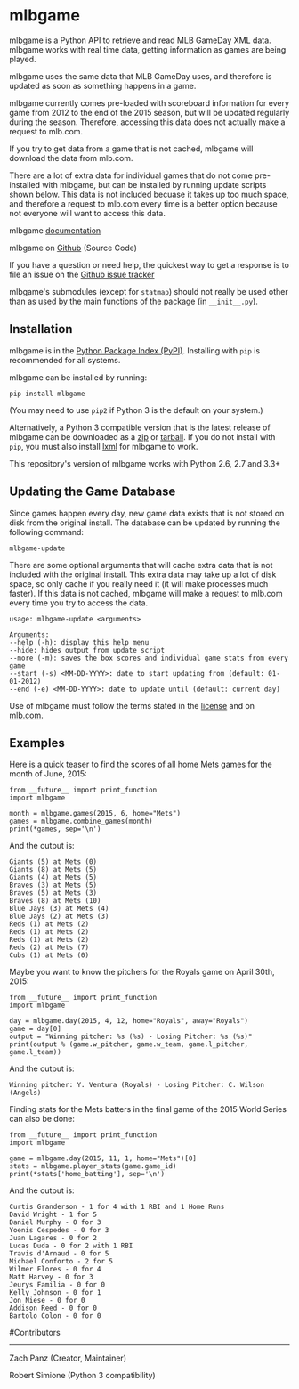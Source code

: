 # mlbgame

mlbgame is a Python API to retrieve and read MLB GameDay XML data.
mlbgame works with real time data, getting information as games are being played.

mlbgame uses the same data that MLB GameDay uses,
and therefore is updated as soon as something happens in a game.

mlbgame currently comes pre-loaded with scoreboard information for every game
from 2012 to the end of the 2015 season,
but will be updated regularly during the season.
Therefore, accessing this data does not actually make a request to mlb.com.

If you try to get data from a game that is not cached,
mlbgame will download the data from mlb.com.

There are a lot of extra data for individual games that do not come
pre-installed with mlbgame, but can be installed by running update scripts
shown below. This data is not included becuase it takes up too much space, 
and therefore a request to mlb.com every time is a better option 
because not everyone will want to access this data.

mlbgame [documentation](http://zachpanz88.github.io/mlbgame)

mlbgame on [Github](https://github.com/zachpanz88/mlbgame) (Source Code)

If you have a question or need help, the quickest way to get a response 
is to file an issue on the [Github issue tracker](https://github.com/zachpanz88/mlbgame/issues/new)

mlbgame's submodules (except for `statmap`) should not really be used other than as 
used by the main functions of the package (in `__init__.py`).

Installation
------------

mlbgame is in the [Python Package Index (PyPI)](http://pypi.python.org/pypi/mlbgame/).
Installing with `pip` is recommended for all systems.

mlbgame can be installed by running:

    pip install mlbgame

(You may need to use `pip2` if Python 3 is the default on your system.)

Alternatively, a Python 3 compatible version that is the latest release of mlbgame can be downloaded as a 
[zip](https://github.com/zachpanz88/mlbgame/archive/master.zip) or [tarball](https://github.com/zachpanz88/mlbgame/archive/master.tar.gz). 
If you do not install with `pip`, you must also install [lxml](http://lxml.de/) for mlbgame to work.

This repository's version of mlbgame works with Python 2.6, 2.7 and 3.3+

Updating the Game Database
--------------------------

Since games happen every day, new game data exists that is not stored on disk from the original install.
The database can be updated by running the following command:

    mlbgame-update

There are some optional arguments that will cache extra data that is not included with the original install.
This extra data may take up a lot of disk space, so only cache if you really need it (it will make processes much faster).
If this data is not cached, mlbgame will make a request to mlb.com every time you try to access the data.

    usage: mlbgame-update <arguments>
    
    Arguments:
    --help (-h): display this help menu
    --hide: hides output from update script
    --more (-m): saves the box scores and individual game stats from every game
    --start (-s) <MM-DD-YYYY>: date to start updating from (default: 01-01-2012)
    --end (-e) <MM-DD-YYYY>: date to update until (default: current day)

Use of mlbgame must follow the terms stated in the 
[license](https://raw.githubusercontent.com/zachpanz88/mlbgame/master/LICENSE) 
and on [mlb.com](http://gd2.mlb.com/components/copyright.txt>).

Examples
--------

Here is a quick teaser to find the scores of all home Mets games for the month of June, 2015:

    from __future__ import print_function
    import mlbgame
    
    month = mlbgame.games(2015, 6, home="Mets")
    games = mlbgame.combine_games(month)
    print(*games, sep='\n')
    
And the output is:

    Giants (5) at Mets (0)
    Giants (8) at Mets (5)
    Giants (4) at Mets (5)
    Braves (3) at Mets (5)
    Braves (5) at Mets (3)
    Braves (8) at Mets (10)
    Blue Jays (3) at Mets (4)
    Blue Jays (2) at Mets (3)
    Reds (1) at Mets (2)
    Reds (1) at Mets (2)
    Reds (1) at Mets (2)
    Reds (2) at Mets (7)
    Cubs (1) at Mets (0)

Maybe you want to know the pitchers for the Royals game on April 30th, 2015:

    from __future__ import print_function
    import mlbgame
    
    day = mlbgame.day(2015, 4, 12, home="Royals", away="Royals")
    game = day[0]
    output = "Winning pitcher: %s (%s) - Losing Pitcher: %s (%s)"
    print(output % (game.w_pitcher, game.w_team, game.l_pitcher, game.l_team))

And the output is:

    Winning pitcher: Y. Ventura (Royals) - Losing Pitcher: C. Wilson (Angels)

Finding stats for the Mets batters
in the final game of the 2015 World Series
can also be done:

    from __future__ import print_function
    import mlbgame
    
    game = mlbgame.day(2015, 11, 1, home="Mets")[0]
    stats = mlbgame.player_stats(game.game_id)
    print(*stats['home_batting'], sep='\n')

And the output is:

    Curtis Granderson - 1 for 4 with 1 RBI and 1 Home Runs
    David Wright - 1 for 5
    Daniel Murphy - 0 for 3
    Yoenis Cespedes - 0 for 3
    Juan Lagares - 0 for 2
    Lucas Duda - 0 for 2 with 1 RBI
    Travis d'Arnaud - 0 for 5
    Michael Conforto - 2 for 5
    Wilmer Flores - 0 for 4
    Matt Harvey - 0 for 3
    Jeurys Familia - 0 for 0
    Kelly Johnson - 0 for 1
    Jon Niese - 0 for 0
    Addison Reed - 0 for 0
    Bartolo Colon - 0 for 0
    
#Contributors
    
---------
    
Zach Panz (Creator, Maintainer)

Robert Simione (Python 3 compatibility)
